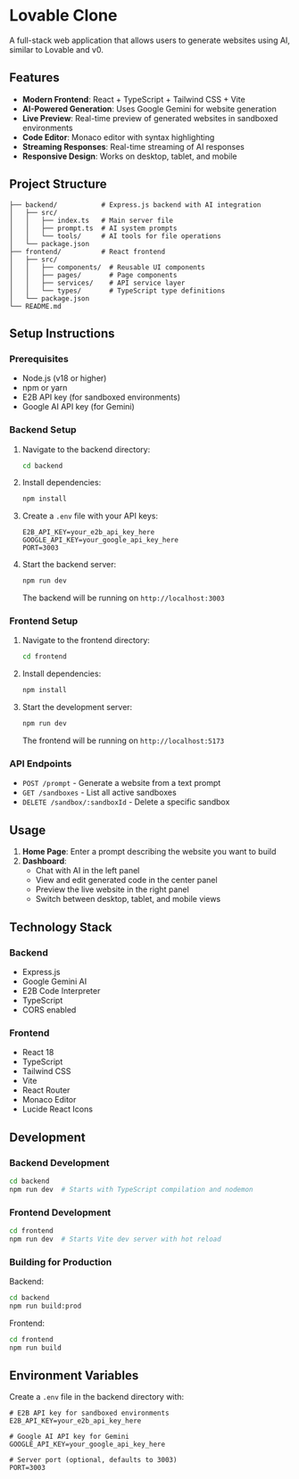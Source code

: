 # Lovable Clone

A full-stack web application that allows users to generate websites using AI, similar to Lovable and v0.

## Features

- **Modern Frontend**: React + TypeScript + Tailwind CSS + Vite
- **AI-Powered Generation**: Uses Google Gemini for website generation
- **Live Preview**: Real-time preview of generated websites in sandboxed environments
- **Code Editor**: Monaco editor with syntax highlighting
- **Streaming Responses**: Real-time streaming of AI responses
- **Responsive Design**: Works on desktop, tablet, and mobile

## Project Structure

```
├── backend/           # Express.js backend with AI integration
│   ├── src/
│   │   ├── index.ts   # Main server file
│   │   ├── prompt.ts  # AI system prompts
│   │   └── tools/     # AI tools for file operations
│   └── package.json
├── frontend/          # React frontend
│   ├── src/
│   │   ├── components/  # Reusable UI components
│   │   ├── pages/       # Page components
│   │   ├── services/    # API service layer
│   │   └── types/       # TypeScript type definitions
│   └── package.json
└── README.md
```

## Setup Instructions

### Prerequisites

- Node.js (v18 or higher)
- npm or yarn
- E2B API key (for sandboxed environments)
- Google AI API key (for Gemini)

### Backend Setup

1. Navigate to the backend directory:
   ```bash
   cd backend
   ```

2. Install dependencies:
   ```bash
   npm install
   ```

3. Create a `.env` file with your API keys:
   ```env
   E2B_API_KEY=your_e2b_api_key_here
   GOOGLE_API_KEY=your_google_api_key_here
   PORT=3003
   ```

4. Start the backend server:
   ```bash
   npm run dev
   ```

   The backend will be running on `http://localhost:3003`

### Frontend Setup

1. Navigate to the frontend directory:
   ```bash
   cd frontend
   ```

2. Install dependencies:
   ```bash
   npm install
   ```

3. Start the development server:
   ```bash
   npm run dev
   ```

   The frontend will be running on `http://localhost:5173`

### API Endpoints

- `POST /prompt` - Generate a website from a text prompt
- `GET /sandboxes` - List all active sandboxes
- `DELETE /sandbox/:sandboxId` - Delete a specific sandbox

## Usage

1. **Home Page**: Enter a prompt describing the website you want to build
2. **Dashboard**: 
   - Chat with AI in the left panel
   - View and edit generated code in the center panel
   - Preview the live website in the right panel
   - Switch between desktop, tablet, and mobile views

## Technology Stack

### Backend
- Express.js
- Google Gemini AI
- E2B Code Interpreter
- TypeScript
- CORS enabled

### Frontend
- React 18
- TypeScript
- Tailwind CSS
- Vite
- React Router
- Monaco Editor
- Lucide React Icons

## Development

### Backend Development
```bash
cd backend
npm run dev  # Starts with TypeScript compilation and nodemon
```

### Frontend Development
```bash
cd frontend
npm run dev  # Starts Vite dev server with hot reload
```

### Building for Production

Backend:
```bash
cd backend
npm run build:prod
```

Frontend:
```bash
cd frontend
npm run build
```

## Environment Variables

Create a `.env` file in the backend directory with:

```env
# E2B API key for sandboxed environments
E2B_API_KEY=your_e2b_api_key_here

# Google AI API key for Gemini
GOOGLE_API_KEY=your_google_api_key_here

# Server port (optional, defaults to 3003)
PORT=3003
```